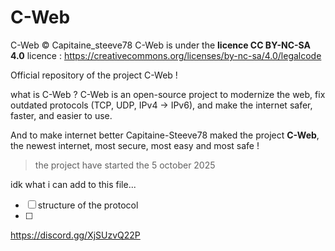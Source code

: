 # C-Web

C-Web © Capitaine_steeve78
C-Web is under the **licence CC BY-NC-SA 4.0**
licence : https://creativecommons.org/licenses/by-nc-sa/4.0/legalcode

Official repository of the project C-Web !

what is C-Web ?
  C-Web is an open-source project to modernize the web, fix outdated protocols (TCP, UDP, IPv4 → IPv6), and make the internet safer, faster, and easier to use.

  And to make internet better Capitaine-Steeve78 maked the project **C-Web**, the newest internet, most secure, most easy and most safe !
  > the project have started the 5 october 2025

idk what i can add to this file...

- [ ] structure of the protocol
- [ ] 

https://discord.gg/XjSUzvQ22P

